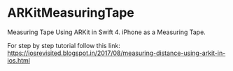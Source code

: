 # ARKitMeasuringTape
Measuring Tape Using ARKit in Swift 4. iPhone as a Measuring Tape. 

For step by step tutorial follow this link: https://iosrevisited.blogspot.in/2017/08/measuring-distance-using-arkit-in-ios.html
